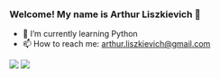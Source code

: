 ### Welcome! My name is Arthur Liszkievich 👋


- 🌱 I’m currently learning Python
- 📫 How to reach me: arthur.liszkievich@gmail.com

<div>

<a hrmf="https://github.com/arthurliszkievich">

<img heigh="180em" src="https://github-readme-stats.vercel.app/api?username=arthurliszkievich&show_icons=true&theme=merko&include_all_commits=true&count=true&conut_private=true"/>

<img heigh="180em" src="https://github-readme-stats.vercel.app/api/top-langs/?username=arthurliszkievich&layout=compact&langs_count=168theme=merkol"/>

  
</div>
